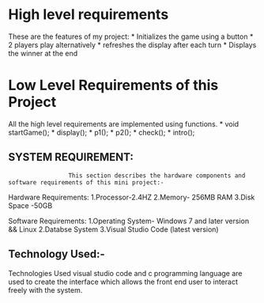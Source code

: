 # High level requirements

These are the features of my project:   * Initializes the game using a button
                                        * 2 players play alternatively 
                                        * refreshes the display after each turn
                                        * Displays the winner at the end

# Low Level Requirements of this Project
  All the high level requirements are implemented using functions.
                                        * void startGame();
                                        * display();
                                        * p1();
                                        * p2();
                                        * check();
                                        * intro();

## SYSTEM REQUIREMENT:
                     This section describes the hardware components and software requirements of this mini project:-
                     
  Hardware Requirements:
                     1.Processor-2.4HZ
                     2.Memory-   256MB RAM
                     3.Disk Space -50GB
                     
 Software Requirements:
                     1.Operating System- Windows 7 and later version && Linux
                     2.Databse System
                     3.Visual Studio Code (latest version)

## Technology Used:-
Technologies Used visual studio code  and  c programming  language  are  used  to  create  the  interface  which allows the front end user to interact freely with the system.
